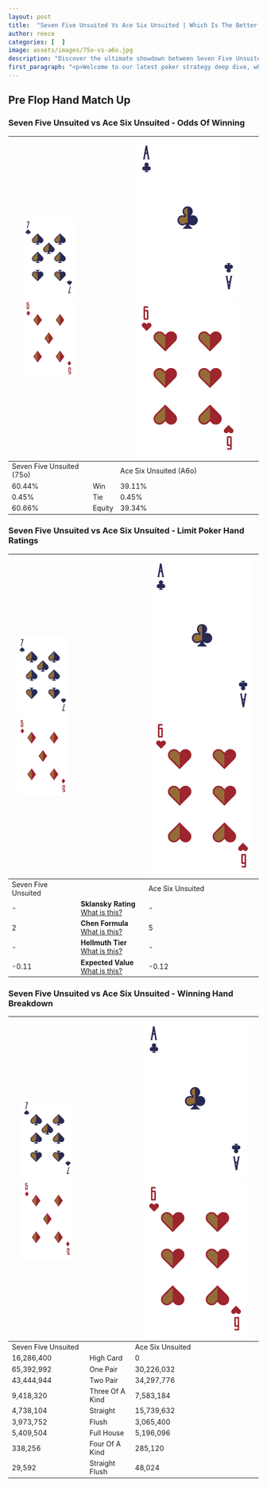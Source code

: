 ```yaml
---
layout: post
title:  "Seven Five Unsuited Vs Ace Six Unsuited | Which Is The Better Hand In Poker? A Complete Guide"
author: reece
categories: [  ]
image: assets/images/75o-vs-a6o.jpg
description: "Discover the ultimate showdown between Seven Five Unsuited and Ace Six Unsuited in poker! Uncover the odds, strategies, and scenarios where one hand triumphs over the other. Get ready to up your poker game with this thrilling analysis."
first_paragraph: "<p>Welcome to our latest poker strategy deep dive, where we're pitting two distinct hands against each other in a high-stakes showdown: Seven Five Unsuited vs Ace Six Unsuited.</p><p>In the dynamic world of poker, every decision counts, and knowing which hand holds the upper hand is key to your success at the table.</p><p>In this article, we'll dissect these two hands, explore the scenarios where one dominates the other, and equip you with the knowledge to make strategic choices that can tip the odds in your favor.</p><p>Get ready to unravel the intriguing dynamics of these poker hands and elevate your game to new heights.</p>"
---
```




[comment]: # (sp0)

## Pre Flop Hand Match Up

<div class="table hand-ratings" markdown="1"> 



### Seven Five Unsuited vs Ace Six Unsuited - Odds Of Winning


    
| ![image info](assets/images/hand1/7.png) ![image info](assets/images/hand1/5o.png) |  | ![image info](assets/images/hand2/A.png) ![image info](assets/images/hand2/6o.png) |
| -------- | -------- | -------- |
| Seven Five Unsuited (75o) |  | Ace Six Unsuited (A6o) |
| 60.44% | Win | 39.11% |
| 0.45% | Tie | 0.45% |
| 60.66% | Equity | 39.34% |




[comment]: # (sp1)



### Seven Five Unsuited vs Ace Six Unsuited - Limit Poker Hand Ratings


    
| ![image info](assets/images/hand1/7.png) ![image info](assets/images/hand1/5o.png) |  | ![image info](assets/images/hand2/A.png) ![image info](assets/images/hand2/6o.png) |
| -------- | -------- | -------- |
| Seven Five Unsuited |  | Ace Six Unsuited |
| - | **Sklansky Rating** [What is this?](/sklansky-rating-explained) | - |
| 2 | **Chen Formula** [What is this?](/chen-formula-explained) | 5 |
| - | **Hellmuth Tier** [What is this?](/Hellmuth-tier-explained) | - |
| -0.11 | **Expected Value** [What is this?](/expected-value-explained) | -0.12 |




[comment]: # (sp2)



### Seven Five Unsuited vs Ace Six Unsuited - Winning Hand Breakdown


    
| ![image info](assets/images/hand1/7.png) ![image info](assets/images/hand1/5o.png) |  | ![image info](assets/images/hand2/A.png) ![image info](assets/images/hand2/6o.png) |
| -------- | -------- | -------- |
| Seven Five Unsuited |  | Ace Six Unsuited |
| 16,286,400 | High Card | 0 |
| 65,392,992 | One Pair | 30,226,032 |
| 43,444,944 | Two Pair | 34,297,776 |
| 9,418,320 | Three Of A Kind | 7,583,184 |
| 4,738,104 | Straight | 15,739,632 |
| 3,973,752 | Flush | 3,065,400 |
| 5,409,504 | Full House | 5,196,096 |
| 338,256 | Four Of A Kind | 285,120 |
| 29,592 | Straight Flush | 48,024 |




[comment]: # (sp3)



</div>

[comment]: # (sp4)



[comment]: # (sp5)

